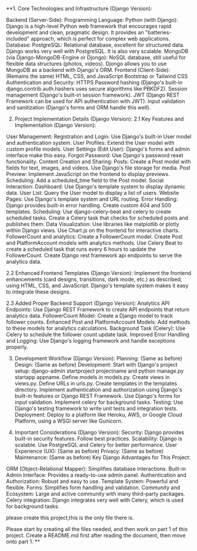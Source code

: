 **1. Core Technologies and Infrastructure (Django Version):

Backend (Server-Side):
Programming Language: Python (with Django): Django is a high-level Python web framework that encourages rapid development and clean, pragmatic design. It provides an "batteries-included" approach, which is perfect for complex web applications.
Database:
PostgreSQL: Relational database, excellent for structured data. Django works very well with PostgreSQL. It is also very scalable.
MongoDB (via Django-MongoDB-Engine or Djongo): NoSQL database, still useful for flexible data structures (photos, videos). Djongo allows you to use MongoDB as a backend with Django's ORM.
Frontend (Client-Side): (Remains the same)
HTML, CSS, and JavaScript
Bootstrap or Tailwind CSS
Authentication and Security:
HTTPS
Password hashing (Django's built-in django.contrib.auth.hashers uses secure algorithms like PBKDF2).
Session management (Django's built-in session framework).
JWT (Django REST Framework can be used for API authentication with JWT).
Input validation and sanitization (Django's forms and ORM handle this well).

2. Project Implementation Details (Django Version):
2.1 Key Features and Implementation (Django Version):

User Management:
Registration and Login: Use Django's built-in User model and authentication system.
User Profiles: Extend the User model with custom profile models.
User Settings (Edit User): Django's forms and admin interface make this easy.
Forgot Password: Use Django's password reset functionality.
Content Creation and Sharing:
Posts: Create a Post model with fields for text, images, and videos. Use Django's file storage for media.
Post Preview: Implement JavaScript on the frontend to display previews.
Scheduling: Add a scheduled_time field to the Post model.
Social Interaction:
Dashboard: Use Django's template system to display dynamic data.
User List: Query the User model to display a list of users.
Website Pages:
Use Django's template system and URL routing.
Error Handling:
Django provides built-in error handling. Create custom 404 and 500 templates.
Scheduling:
Use django-celery-beat and celery to create scheduled tasks.
Create a Celery task that checks for scheduled posts and publishes them.
Data Visualization:
Use libraries like matplotlib or plotly within Django views.
Use Chart.js on the frontend for interactive charts.
FollowerCount and analytics:
Create a FollowerCount model.
Create Post and PlatformAccount models with analytics methods.
Use Celery Beat to create a scheduled task that runs every 6 hours to update the FollowerCount.
Create Django rest framework api endpoints to serve the analytics data.

2.2 Enhanced Frontend Templates (Django Version):
Implement the frontend enhancements (card designs, transitions, dark mode, etc.) as described, using HTML, CSS, and JavaScript. Django's template system makes it easy to integrate these designs.

2.3 Added Proper Backend Support (Django Version):
Analytics API Endpoints: Use Django REST Framework to create API endpoints that return analytics data.
FollowerCount Model: Create a Django model to track follower counts.
Enhanced Post and PlatformAccount Models: Add methods to these models for analytics calculations.
Background Task (Celery): Use Celery to schedule the follower count update task.
Improved Error Handling and Logging: Use Django's logging framework and handle exceptions properly.

3. Development Workflow (Django Version):
Planning: (Same as before)
Design: (Same as before)
Development:
Start with Django's project setup: django-admin startproject projectname and python manage.py startapp appname.
Define models in models.py.
Create views in views.py.
Define URLs in urls.py.
Create templates in the templates directory.
Implement authentication and authorization using Django's built-in features or Django REST Framework.
Use Django's forms for input validation.
Implement celery for background tasks.
Testing:
Use Django's testing framework to write unit tests and integration tests.
Deployment:
Deploy to a platform like Heroku, AWS, or Google Cloud Platform, using a WSGI server like Gunicorn.


4. Important Considerations (Django Version):
Security: Django provides built-in security features. Follow best practices.
Scalability: Django is scalable. Use PostgreSQL and Celery for better performance.
User Experience (UX): (Same as before)
Privacy: (Same as before)
Maintenance: (Same as before)
Key Django Advantages for This Project:

ORM (Object-Relational Mapper): Simplifies database interactions.
Built-in Admin Interface: Provides a ready-to-use admin panel.
Authentication and Authorization: Robust and easy to use.
Template System: Powerful and flexible.
Forms: Simplifies form handling and validation.
Community and Ecosystem: Large and active community with many third-party packages.
Celery integration: Django integrates very well with Celery, which is used for background tasks.



















please create this project,this is the only file there is. 

Please start by creating all the files needed, and then work on part 1 of this project. Create a README.md first after reading the document, then move onto part 1. **
